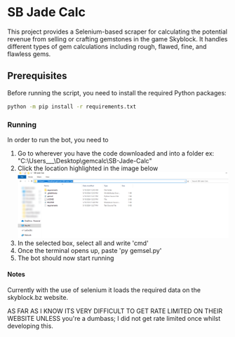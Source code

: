 # SB Jade Calc
This project provides a Selenium-based scraper for calculating the potential revenue from selling or crafting gemstones in the game Skyblock. It handles different types of gem calculations including rough, flawed, fine, and flawless gems.


## Prerequisites

Before running the script, you need to install the required Python packages:

```bash
python -m pip install -r requirements.txt

```
### Running 

In order to run the bot, you need to 
1. Go to wherever you have the code downloaded and into a folder ex: "C:\Users\___\Desktop\gemcalc\SB-Jade-Calc"
2. Click the location highlighted in the image below
![alt text](image.png)
3. In the selected box, select all and write 'cmd'
4. Once the terminal opens up, paste 'py gemsel.py'
5. The bot should now start running

#### Notes

Currently with the use of selenium it loads the required data on the skyblock.bz website.

AS FAR AS I KNOW ITS VERY DIFFICULT TO GET RATE LIMITED ON THEIR WEBSITE UNLESS you're a dumbass; I did not get rate limited once whilst developing this.

